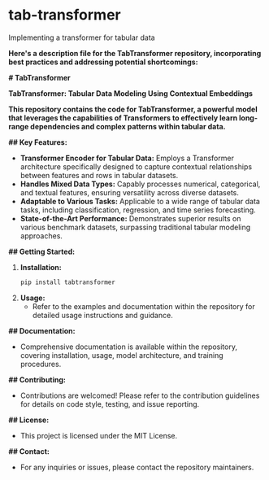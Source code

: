 # tab-transformer
Implementing a transformer for tabular data

 **Here's a description file for the TabTransformer repository, incorporating best practices and addressing potential shortcomings:**

**# TabTransformer**

**TabTransformer: Tabular Data Modeling Using Contextual Embeddings**

**This repository contains the code for TabTransformer, a powerful model that leverages the capabilities of Transformers to effectively learn long-range dependencies and complex patterns within tabular data.**

**## Key Features:**

- **Transformer Encoder for Tabular Data:** Employs a Transformer architecture specifically designed to capture contextual relationships between features and rows in tabular datasets.
- **Handles Mixed Data Types:** Capably processes numerical, categorical, and textual features, ensuring versatility across diverse datasets.
- **Adaptable to Various Tasks:** Applicable to a wide range of tabular data tasks, including classification, regression, and time series forecasting.
- **State-of-the-Art Performance:** Demonstrates superior results on various benchmark datasets, surpassing traditional tabular modeling approaches.

**## Getting Started:**

1. **Installation:** 
   ```bash
   pip install tabtransformer
   ```
2. **Usage:**
   - Refer to the examples and documentation within the repository for detailed usage instructions and guidance.

**## Documentation:**

- Comprehensive documentation is available within the repository, covering installation, usage, model architecture, and training procedures.

**## Contributing:**

- Contributions are welcomed! Please refer to the contribution guidelines for details on code style, testing, and issue reporting.

**## License:**

- This project is licensed under the MIT License.

**## Contact:**

- For any inquiries or issues, please contact the repository maintainers.
